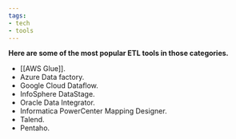 ```yaml
---
tags: 
- tech
- tools
---
```


**Here are some of the most popular ETL tools in those categories.**

-   [[AWS Glue]].
-   Azure Data factory.
-   Google Cloud Dataflow.
-   InfoSphere DataStage.
-   Oracle Data Integrator.
-   Informatica PowerCenter Mapping Designer.
-   Talend.
-   Pentaho.